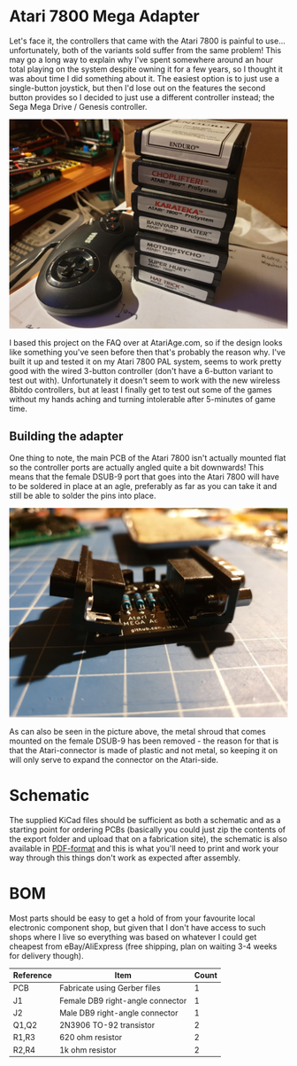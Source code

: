 # Atari 7800 Mega Adapter
Let's face it, the controllers that came with the Atari 7800 is painful to use... unfortunately, both of the variants sold suffer from the same problem! This may go a long way to explain why I've spent somewhere around an hour total playing on the system despite owning it for a few years, so I thought it was about time I did something about it. The easiest option is to just use a single-button joystick, but then I'd lose out on the features the second button provides so I decided to just use a different controller instead; the Sega Mega Drive / Genesis controller.

![Atari + Sega](https://github.com/tebl/A7800-Mega-Adapter/raw/master/gallery/2020-01-19%2020.18.39.jpg)

I based this project on the FAQ over at AtariAge.com, so if the design looks like something you've seen before then that's probably the reason why. I've built it up and tested it on my Atari 7800 PAL system, seems to work pretty good with the wired 3-button controller (don't have a 6-button variant to test out with). Unfortunately it doesn't seem to work with the new wireless 8bitdo controllers, but at least I finally get to test out some of the games without my hands aching and turning intolerable after 5-minutes of game time.

## Building the adapter
One thing to note, the main PCB of the Atari 7800 isn't actually mounted flat so the controller ports are actually angled quite a bit downwards! This means that the female DSUB-9 port that goes into the Atari 7800 will have to be soldered in place at an agle, preferably as far as you can take it and still be able to solder the pins into place.

![Mounting](https://github.com/tebl/A7800-Mega-Adapter/raw/master/gallery/2019-11-24%2001.40.13.jpg)

As can also be seen in the picture above, the metal shroud that comes mounted on the female DSUB-9 has been removed - the reason for that is that the Atari-connector is made of plastic and not metal, so keeping it on will only serve to expand the connector on the Atari-side.

# Schematic
The supplied KiCad files should be sufficient as both a schematic and as a  starting point for ordering PCBs (basically you could just zip the contents of the export folder and upload that on a fabrication site), the schematic is also available in [PDF-format](https://github.com/tebl/A7800-Mega-Adapter/blob/master/export/A7800%20Mega%20Adapter.pdf) and this is what you'll need to print and work your way through this things don't work as expected after assembly.

# BOM
Most parts should be easy to get a hold of from your favourite local electronic component shop, but given that I don't have access to such shops where I live so everything was based on whatever I could get cheapest from eBay/AliExpress (free shipping, plan on waiting 3-4 weeks for delivery though).

| Reference    | Item                                  | Count |
| ------------ | ------------------------------------- | ----- |
| PCB          | Fabricate using Gerber files          |     1 |
| J1           | Female DB9 right-angle connector      |     1 |
| J2           | Male DB9 right-angle connector        |     1 |
| Q1,Q2        | 2N3906 TO-92 transistor               |     2 |
| R1,R3        | 620 ohm resistor                      |     2 | 
| R2,R4        | 1k ohm resistor                       |     2 | 